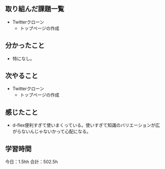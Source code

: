 ## 取り組んだ課題一覧
*  Twitterクローン
   * トップページの作成
## 分かったこと
* 特になし。
  
    
    

## 次やること
*  Twitterクローン
   * トップページの作成
## 感じたこと
* d-flex便利すぎて使いまくっている。使いすぎて知識のバリエーションが広がらないんじゃないかって心配になる。
 
## 学習時間
今日：1.5hh
合計：502.5h
